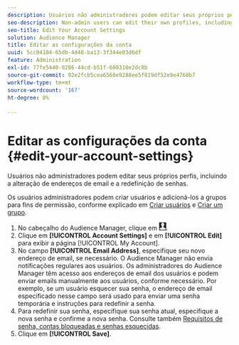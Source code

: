 ```yaml
---
description: Usuários não administradores podem editar seus próprios perfis, incluindo a alteração de endereços de email e a redefinição de senhas.
seo-description: Non-admin users can edit their own profiles, including changing their email addresses and resetting their passwords.
seo-title: Edit Your Account Settings
solution: Audience Manager
title: Editar as configurações da conta
uuid: 5cc04104-65db-4d48-ba13-3f344e03d6df
feature: Administration
exl-id: 77fe5440-9286-44cd-b51f-600310e2dc8b
source-git-commit: 92e2fcb5cea6560e9288ee5f819df52e9e4768b7
workflow-type: tm+mt
source-wordcount: '167'
ht-degree: 0%

---
```


# Editar as configurações da conta {#edit-your-account-settings}

Usuários não administradores podem editar seus próprios perfis, incluindo a alteração de endereços de email e a redefinição de senhas.

<!-- t_edit_account_settings.xml -->

Os usuários administradores podem criar usuários e adicioná-los a grupos para fins de permissão, conforme explicado em [Criar usuários](../../features/administration/administration-overview.md#create-users) e [Criar um grupo](../../features/administration/administration-overview.md#create-group).

1. No cabeçalho do Audience Manager, clique em ![](assets/icon_profile.png).
1. Clique em **[!UICONTROL Account Settings]** e em **[!UICONTROL Edit]** para exibir a página [!UICONTROL My Account].
1. No campo **[!UICONTROL Email Address]**, especifique seu novo endereço de email, se necessário. O Audience Manager não envia notificações regulares aos usuários. Os administradores do Audience Manager têm acesso aos endereços de email dos usuários e podem enviar emails manualmente aos usuários, conforme necessário. Por exemplo, se um usuário esquecer sua senha, o endereço de email especificado nesse campo será usado para enviar uma senha temporária e instruções para redefinir a senha.
1. Para redefinir sua senha, especifique sua senha atual, especifique a nova senha e confirme a nova senha.
Consulte também [Requisitos de senha, contas bloqueadas e senhas esquecidas](../../reference/password-requirements.md).
1. Clique em **[!UICONTROL Save]**.

